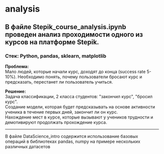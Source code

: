 # analysis
## В файле Stepik_course_analysis.ipynb проведен анализ проходимости одного из курсов на платформе Stepik.  
### Стек: Python, pandas, sklearn, matplotlib

**Проблема:**  
Мало людей, которые начали курс, доходят до конца (success rate 5-10%). Необходимо понять, почему пользователи бросают курс и предсказать, перестанет ли пользователь учиться.  
  
**Решение:**  
Задача классификации, 2 класса студентов: "закончил курс", "бросил курс".  
Создание модели, которая будет предсказывать на основе активности ученика в течение первых дней, закончит ли он курс.  
Нахождение мест в курсе, которые вызывают у учеников трудности и демотивируют продолжать прохождение курса.   
____
В файле DataScience_intro содержится использование базовых операций в библиотеках pandas, numpy на примере нескольких различных датасетов

